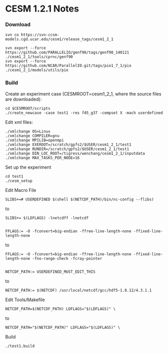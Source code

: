 # CESM 1.2.1 Notes

### Download
    svn co https://svn-ccsm-models.cgd.ucar.edu/cesm1/release_tags/cesm1_2_1

    svn export --force https://github.com/PARALLELIO/genf90/tags/genf90_140121 ./cesm1_2_1/tools/cprnc/genf90
    svn export --force https://github.com/NCAR/ParallelIO.git/tags/pio1_7_1/pio ./cesm1_2_1/models/utils/pio

### Build
Create an experiment case (CESMROOT=cesm1_2_1, where the source files are downloaded):

    cd $CESMROOT/scripts
    ./create_newcase -case test1 -res f45_g37 -compset X -mach userdefined
    
Edit xml files:

    ./xmlchange OS=Linux
    ./xmlchange COMPILER=gnu
    ./xmlchange MPILIB=openmpi
    ./xmlchange EXEROOT=/scratch/gpfs2/$USER/cesm1_2_1/test1
    ./xmlchange RUNDIR=/scratch/gpfs2/$USER/cesm1_2_1/test1
    ./xmlchange DIN_LOC_ROOT=/tigress/wenchang/cesm1_2_1/inputdata
    ./xmlchange MAX_TASKS_PER_NODE=16

Set up the experiment
    
    cd test1
    ./cesm_setup

Edit Macro File
    
    SLIBS+=# USERDEFINED $(shell $(NETCDF_PATH)/bin/nc-config --flibs)
to    
    
    SLIBS+= $(LDFLAGS) -lnetcdff -lnetcdf
    
    
    FFLAGS:= -O -fconvert=big-endian -ffree-line-length-none -ffixed-line-length-none
to   
    
    FFLAGS:= -O -fconvert=big-endian -ffree-line-length-none -ffixed-line-length-none -fno-range-check -fcray-pointer
    
    
    NETCDF_PATH:= USERDEFINED_MUST_EDIT_THIS
to    
    
    NETCDF_PATH:= $(NETCDF) /usr/local/netcdf/gcc/hdf5-1.8.12/4.3.1.1
    
Edit Tools/Makefile

    NETCDF_PATH=$(NETCDF_PATH) LDFLAGS="$(LDFLAGS)" \
to
    
    NETCDF_PATH="$(NETCDF_PATH)" LDFLAGS="$(LDFLAGS)" \

Build

    ./test1.build
